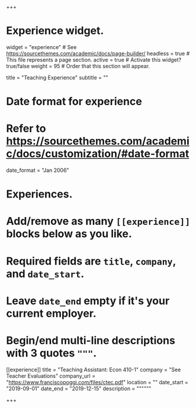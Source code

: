 +++
# Experience widget.
widget = "experience"  # See https://sourcethemes.com/academic/docs/page-builder/
headless = true  # This file represents a page section.
active = true  # Activate this widget? true/false
weight = 95  # Order that this section will appear.

title = "Teaching Experience"
subtitle = ""

# Date format for experience
#   Refer to https://sourcethemes.com/academic/docs/customization/#date-format
date_format = "Jan 2006"

# Experiences.
#   Add/remove as many `[[experience]]` blocks below as you like.
#   Required fields are `title`, `company`, and `date_start`.
#   Leave `date_end` empty if it's your current employer.
#   Begin/end multi-line descriptions with 3 quotes `"""`.

[[experience]]
  title = "Teaching Assistant: Econ 410-1"
  company = "See Teacher Evaluations"
  company_url = "https://www.franciscopoggi.com/files/ctec.pdf"
  location = ""
  date_start = "2019-09-01"
  date_end = "2019-12-15"
  description = """"""

<!-- [[experience]]
  title = "Teaching Assistant: EMBA"
  company = "See Teacher Evaluations"
  company_url = "https://www.franciscopoggi.com/files/ctecemba1.pdf"
  location = "Analytical Approach to Uncertainty"
  date_start = ""
  date_end = ""
  description = """""" -->

+++
